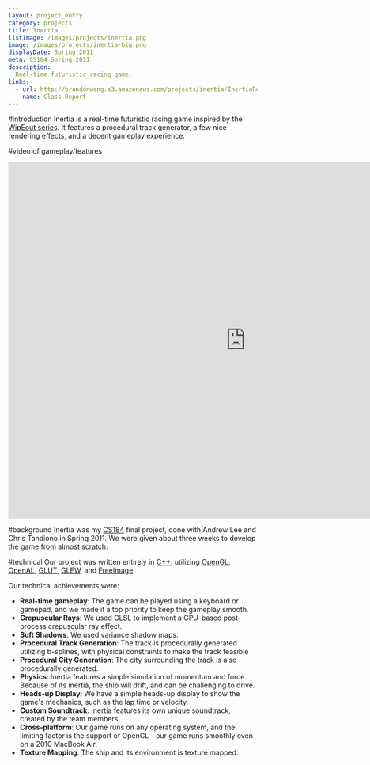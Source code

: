 ```yaml
---
layout: project_entry
category: projects
title: Inertia
listImage: /images/projects/inertia.png
image: /images/projects/inertia-big.png
displayDate: Spring 2011
meta: CS184 Spring 2011
description:
  Real-time futuristic racing game.
links:
  - url: http://brandonwang.s3.amazonaws.com/projects/inertia/InertiaReport.pdf
    name: Class Report
---
```

#introduction
Inertia is a real-time futuristic racing game inspired by the 
[WipEout series](http://www.wipeouthd.com/). It features a procedural track 
generator, a few nice rendering effects, and a decent gameplay experience.

#video of gameplay/features

<iframe width="960" height="720" src="http://www.youtube.com/embed/-7mLWhH3AkE" frameborder="0" allowfullscreen="allowfullscreen">
</iframe>

#background
Inertia was my [CS184](http://inst.eecs.berkeley.edu/~cs184/sp11/) final 
project, done with Andrew Lee and Chris Tandiono in Spring 2011. We were 
given about three weeks to develop the game from almost scratch. 

#technical
Our project was written entirely in [C++](http://en.wikiaedia.org/wiki/C%2B%2B),
utilizing [OpenGL](http://www.opengl.org/), 
[OpenAL](http://connect.creativelabs.com/openal/default.aspx), 
[GLUT](http://freeglut.sourceforge.net/), 
[GLEW](http://glew.sourceforge.net/), and 
[FreeImage](http://freeimage.sourceforge.net/download.html).

Our technical achievements were:

- __Real-time gameplay__: The game can be played using a keyboard or gamepad, 
  and we made it a top priority to keep the gameplay smooth.
- __Crepuscular Rays__: We used GLSL to implement a GPU-based post-process
  crepuscular ray effect.
- __Soft Shadows__: We used variance shadow maps.
- __Procedural Track Generation__: The track is procedurally generated 
  utilizing b-splines, with physical constraints to make the track feasible
- __Procedural City Generation__: The city surrounding the track is also
  procedurally generated.
- __Physics__: Inertia features a simple simulation of momentum and force. 
  Because of its inertia, the ship will drift, and can be challenging to 
  drive.
- __Heads-up Display__: We have a simple heads-up display to show the game's
  mechanics, such as the lap time or velocity.
- __Custom Soundtrack__: Inertia features its own unique soundtrack, created
  by the team members.
- __Cross-platform__: Our game runs on any operating system, and the limiting
  factor is the support of OpenGL - our game runs smoothly even on a 2010
  MacBook Air.
- __Texture Mapping__: The ship and its environment is texture mapped.

